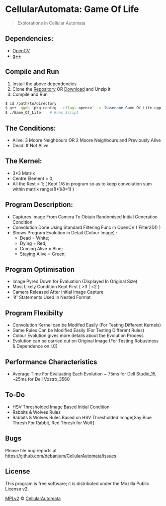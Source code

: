 CellularAutomata: Game Of Life
===============================

> Explorations in Cellular Automata

Dependencies:
---------------
+ [OpenCV](http://opencv.org/)
+ [g++](http://gcc.gnu.org/)

Compile and Run
---------------
1. Install the above dependencies
2. Clone the [Repository](https://github.com/debanjum/CellularAutomata.git) OR [Download](https://github.com/debanjum/CellularAutomata/archive/master.zip) and Unzip it
3. Compile and Run
```sh
$ cd /path/to/directory
$ g++ -ggdb `pkg-config --cflags opencv` -o `basename Game_Of_Life.cpp .cpp` Game_Of_Life.cpp `pkg-config --libs opencv`	# Compiles Script
$ ./Game_Of_Life	# Runs Script
```

The Conditions:
---------------
+ Alive: 3 Moore Neighbours OR 2 Moore Neighbours and Previously Alive
+ Dead:  If Not Alive

The Kernel:
---------------
+ 3*3 Matrix 
+ Centre Element = 0;
+ All the Rest   = 1; ( Kept 1/8 in program so as to keep convolution sum within matrix range(8*1/8=1) )
	
Program Description:
---------------
+ Captures Image From Camera To Obtain Randomised Initial Generation Condition
+ Convolution Done Using Standard Filtering Func in OpenCV ( Filter2D() )
+ Shows Program Evolution in Detail (Colour Image) :
	+ Dead			= White;
	+ Dying			= Red;
	+ Coming Alive	= Blue;
	+ Staying Alive	= Green;

Program Optimisation
---------------
+ Image Pyred Down for Evaluation (Displayed In Original Size)
+ Most Likely Condition Kept First ( >3 | <2 )
+ Camera Released After Initial Image Capture
+ 'if' Statements Used in Nested Format

Program Flexibilty
---------------
+ Convolution Kernel can be Modifed Easily (For Testing Different Kernels)
+ Game Rules Can be Modified Easily (For Testing Different Rules)
+ Colour Evolution gives more details about the Evolution Process
+ Evolution can be carried out on Original Image (For Testing Robustness & Dependence on I.C)

Performance Characteristics
---------------
+ Average Time For Evaluating Each Evolution ~ 75ms for Dell Studio_15, ~25ms for Dell Vostro_3560

To-Do
---------------
+ HSV Thresholded Image Based Initial Condition
+ Rabbits & Wolves Rules
+ Rabbits & Wolves Rules Based on HSV Thresholded Image[Say Blue Thresh For Rabbit, Red Thresh for Wolf]

Bugs
---------------
Please file bug reports at https://github.com/debanjum/CellularAutomata/issues

License
---------------
This program is free software; it is distributed under the Mozilla Public License v2.

[MPLv2](./LICENSE) © [CellularAutomata](./AUTHORS)
